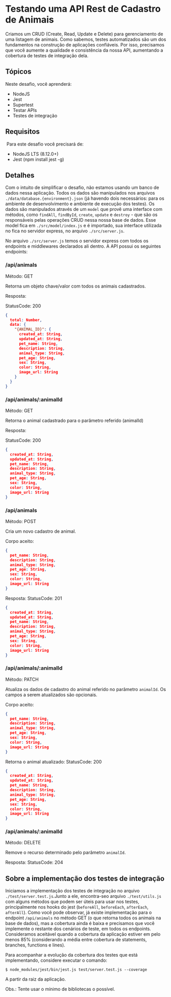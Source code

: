 # Testando uma API Rest de Cadastro de Animais

Criamos um CRUD (Create, Read, Update e Delete) para gerenciamento de uma listagem de animais. Como sabemos, testes automatizados são um dos fundamentos na construção de aplicações confiáveis. Por isso, precisamos que você aumente a qualidade e consistência da nossa API, aumentando a cobertura de testes de integração dela.

## Tópicos

Neste desafio, você aprenderá:

- NodeJS
- Jest
- Supertest
- Testar APIs
- Testes de integração

## Requisitos
​
Para este desafio você precisará de:

- NodeJS LTS (8.12.0+)
- Jest (npm install jest -g)

## Detalhes

Com o intuito de simplificar o desafio, não estamos usando um banco de dados nessa aplicação. Todos os dados são manipulados nos arquivos `./data/database.{environment}.json` (já havendo dois necessários: para os ambiente de desenvolvimento e ambiente de execução dos testes). Os dados são manipulados através de um `model` que provê uma interface com métodos, como `findAll`, `findById`, `create`, `update` e `destroy` - que são os responsáveis pelas operações CRUD nessa nossa base de dados. Esse model fica em `./src/model/index.js` e é importado, sua interface utilizada no fica no servidor express, no arquivo `./src/server.js`.

No arquivo `./src/server.js` temos o servidor express com todos os endpoints e middlewares declarados ali dentro. A API possui os seguintes endpoints:

### /api/animals

Método: GET

Retorna um objeto chave/valor com todos os animais cadastrados.

Resposta:

StatusCode: 200
```json
{
  total: Number,
  data: {
    "{ANIMAL_ID}": {
      created_at: String,
      updated_at: String,
      pet_name: String,
      description: String,
      animal_type: String,
      pet_age: String,
      sex: String,
      color: String,
      image_url: String
    }
  } 
}
```

### /api/animals/:animalId

Método: GET

Retorna o animal cadastrado para o parâmetro referido (animalId)

Resposta:

StatusCode: 200
```json
{
  created_at: String,
  updated_at: String,
  pet_name: String,
  description: String,
  animal_type: String,
  pet_age: String,
  sex: String,
  color: String,
  image_url: String
}
```

### /api/animals

Método: POST

Cria um novo cadastro de animal.

Corpo aceito:
```json
{
  pet_name: String,
  description: String,
  animal_type: String,
  pet_age: String,
  sex: String,
  color: String,
  image_url: String
}
```

Resposta:
StatusCode: 201
```json
{
  created_at: String,
  updated_at: String,
  pet_name: String,
  description: String,
  animal_type: String,
  pet_age: String,
  sex: String,
  color: String,
  image_url: String
}
```

### /api/animals/:animalId

Método: PATCH

Atualiza os dados de cadastro do animal referido no parâmetro `animalId`. Os campos a serem atualizados são opcionais.

Corpo aceito:
```json
{
  pet_name: String,
  description: String,
  animal_type: String,
  pet_age: String,
  sex: String,
  color: String,
  image_url: String
}
```

Retorna o animal atualizado:
StatusCode: 200
```json
{
  created_at: String,
  updated_at: String,
  pet_name: String,
  description: String,
  animal_type: String,
  pet_age: String,
  sex: String,
  color: String,
  image_url: String
}
```

### /api/animals/:animalId

Método: DELETE

Remove o recurso determinado pelo parâmetro `animalId`.

Resposta:
StatusCode: 204

## Sobre a implementação dos testes de integração

Iniciamos a implementação dos testes de integração no arquivo `./test/server.test.js`.Junto a ele, encontra-seo arquivo `./test/utils.js` com alguns métodos que podem ser úteis para usar nos testes, principalmente nos hooks do jest (`beforeAll`, `beforeEach`, `afterEach`, `afterAll`).
Como você pode observar, já existe implementação para o endpoint `/api/animals` no método GET (o que retorna todos os animais na base de dados), mas a cobertura ainda é baixa e precisamos que você implemente o restante dos cenários de teste, em todos os endpoints. Consideramos aceitável quando a cobertura da aplicação estiver em pelo menos 85% (considerando a média entre cobertura de statements, branches, functions e lines).

Para acompanhar a evolução da cobertura dos testes que está implementando, considere executar o comando:

```
$ node_modules/jest/bin/jest.js test/server.test.js --coverage
```

A partir da raiz da aplicação.


Obs.: Tente usar o mínimo de bibliotecas o possível.
